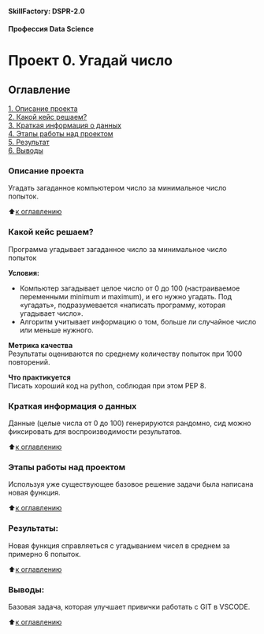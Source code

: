 #### SkillFactory: DSPR-2.0
#### Профессия Data Science

# Проект 0. Угадай число

## Оглавление  
[1. Описание проекта](.README.md#Описание-проекта)  
[2. Какой кейс решаем?](.README.md#Какой-кейс-решаем)  
[3. Краткая информация о данных](.README.md#Краткая-информация-о-данных)  
[4. Этапы работы над проектом](.README.md#Этапы-работы-над-проектом)  
[5. Результат](.README.md#Результат)    
[6. Выводы](.README.md#Выводы) 

### Описание проекта    
Угадать загаданное компьютером число за минимальное число попыток.

:arrow_up:[к оглавлению](.README.md#Оглавление)


### Какой кейс решаем?    
Программа угадывает загаданное число за минимальное число попыток

**Условия:**  
- Компьютер загадывает целое число от 0 до 100 (настраиваемое переменными minimum и maximum), и его нужно угадать. Под «угадать», подразумевается «написать программу, которая угадывает число».
- Алгоритм учитывает информацию о том, больше ли случайное число или меньше нужного.

**Метрика качества**     
Результаты оцениваются по среднему количеству попыток при 1000 повторений.

**Что практикуется**     
Писать хороший код на python, соблюдая при этом PEP 8.


### Краткая информация о данных
Данные (целые числа от 0 до 100) генерируются рандомно, сид можно фиксировать для воспроизводимости результатов.
  
:arrow_up:[к оглавлению](.README.md#Оглавление)


### Этапы работы над проектом  
Используя уже существующее базовое решение задачи была написана новая функция.

:arrow_up:[к оглавлению](.README.md#Оглавление)


### Результаты:  
Новая функция справляеться с угадыванием чисел в среднем за примерно 6 попыток.

:arrow_up:[к оглавлению](.README.md#Оглавление)


### Выводы:  
Базовая задача, которая улучшает привички работать с GIT в VSCODE.

:arrow_up:[к оглавлению](.README.md#Оглавление)